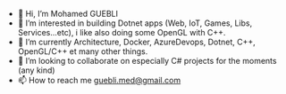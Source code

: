 - 👋 Hi, I’m Mohamed GUEBLI
- 👀 I’m interested in building Dotnet apps (Web, IoT, Games, Libs, Services...etc), i like also doing some OpenGL with C++.
- 🌱 I’m currently Architecture, Docker, AzureDevops, Dotnet, C++, OpenGL/C++ et many other things.
- 💞️ I’m looking to collaborate on especially C# projects for the moments (any kind)
- 📫 How to reach me guebli.med@gmail.com

<!---
med-guebli/med-guebli is a ✨ special ✨ repository because its `README.md` (this file) appears on your GitHub profile.
You can click the Preview link to take a look at your changes.
--->
